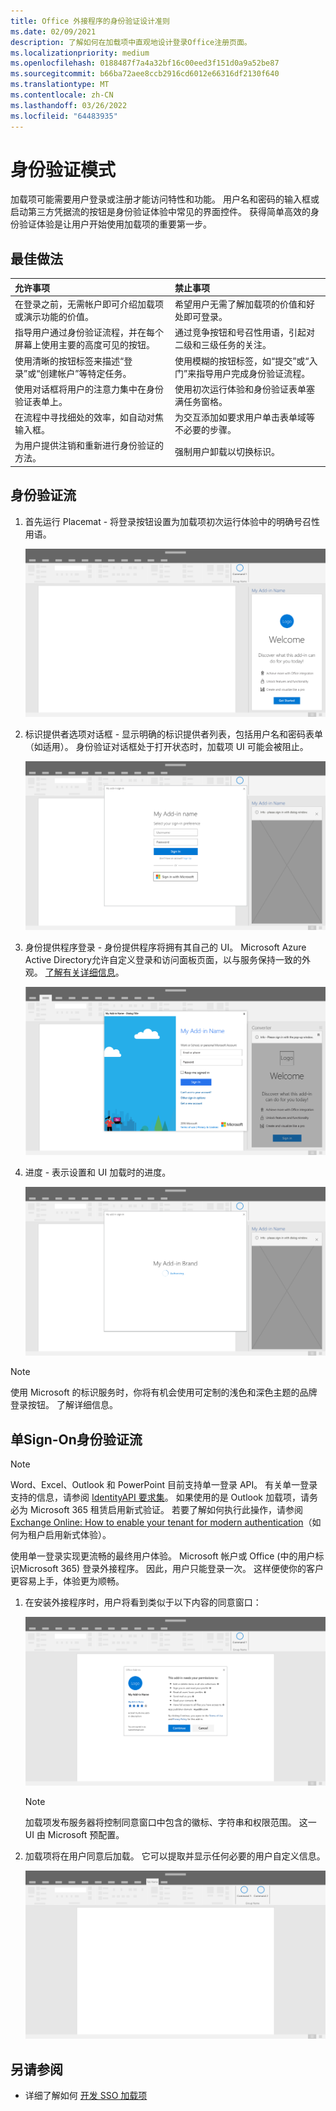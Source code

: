 ```yaml
---
title: Office 外接程序的身份验证设计准则
ms.date: 02/09/2021
description: 了解如何在加载项中直观地设计登录Office注册页面。
ms.localizationpriority: medium
ms.openlocfilehash: 0188487f7a4a32bf16c00eed3f151d0a9a52be87
ms.sourcegitcommit: b66ba72aee8ccb2916cd6012e66316df2130f640
ms.translationtype: MT
ms.contentlocale: zh-CN
ms.lasthandoff: 03/26/2022
ms.locfileid: "64483935"
---
```

# <a name="authentication-patterns"></a>身份验证模式

加载项可能需要用户登录或注册才能访问特性和功能。 用户名和密码的输入框或启动第三方凭据流的按钮是身份验证体验中常见的界面控件。 获得简单高效的身份验证体验是让用户开始使用加载项的重要第一步。

## <a name="best-practices"></a>最佳做法

|允许事项|禁止事项|
|:----|:----|
|在登录之前，无需帐户即可介绍加载项或演示功能的价值。 |希望用户无需了解加载项的价值和好处即可登录。|
|指导用户通过身份验证流程，并在每个屏幕上使用主要的高度可见的按钮。 |通过竞争按钮和号召性用语，引起对二级和三级任务的关注。|
|使用清晰的按钮标签来描述“登录”或“创建帐户”等特定任务。 |使用模糊的按钮标签，如“提交”或“入门”来指导用户完成身份验证流程。|
|使用对话框将用户的注意力集中在身份验证表单上。 |使用初次运行体验和身份验证表单塞满任务窗格。|
|在流程中寻找细处的效率，如自动对焦输入框。 |为交互添加如要求用户单击表单域等不必要的步骤。|
|为用户提供注销和重新进行身份验证的方法。 |强制用户卸载以切换标识。|

## <a name="authentication-flow"></a>身份验证流

1. 首先运行 Placemat - 将登录按钮设置为加载项初次运行体验中的明确号召性用语。

    ![Screenshot showing an add-in task pane in an Office application.](../images/add-in-fre-value-placemat.png)

1. 标识提供者选项对话框 - 显示明确的标识提供者列表，包括用户名和密码表单（如适用）。 身份验证对话框处于打开状态时，加载项 UI 可能会被阻止。

    ![Screenshot showing the Identity Provider Choices dialog in an Office application.](../images/add-in-auth-choices-dialog.png)

1. 身份提供程序登录 - 身份提供程序将拥有其自己的 UI。 Microsoft Azure Active Directory允许自定义登录和访问面板页面，以与服务保持一致的外观。 [了解有关详细信息](/azure/active-directory/fundamentals/customize-branding)。

    ![Screenshot showing the Identity Provider Sign-in dialog in an Office application.](../images/add-in-auth-identity-sign-in.png)

1. 进度 - 表示设置和 UI 加载时的进度。

    ![Screenshot showing a dialog with a progress indicator in an Office application.](../images/add-in-auth-modal-interstitial.png)

> [!NOTE]
> 使用 Microsoft 的标识服务时，你将有机会使用可定制的浅色和深色主题的品牌登录按钮。 了解详细信息。

## <a name="single-sign-on-authentication-flow"></a>单Sign-On身份验证流

> [!NOTE]
> Word、Excel、Outlook 和 PowerPoint 目前支持单一登录 API。 有关单一登录支持的信息，请参阅 [IdentityAPI 要求集](/javascript/api/requirement-sets/identity-api-requirement-sets)。 如果使用的是 Outlook 加载项，请务必为 Microsoft 365 租赁启用新式验证。 若要了解如何执行此操作，请参阅 [Exchange Online: How to enable your tenant for modern authentication](https://social.technet.microsoft.com/wiki/contents/articles/32711.exchange-online-how-to-enable-your-tenant-for-modern-authentication.aspx)（如何为租户启用新式体验）。

使用单一登录实现更流畅的最终用户体验。 Microsoft 帐户或 Office (中的用户标识Microsoft 365) 登录外接程序。 因此，用户只能登录一次。 这样便使你的客户更容易上手，体验更为顺畅。

1. 在安装外接程序时，用户将看到类似于以下内容的同意窗口：

    ![Screenshot showing the consent window in an Office application when an add-in is installed.](../images/add-in-auth-SSO-consent-dialog.png)

    > [!NOTE]
    > 加载项发布服务器将控制同意窗口中包含的徽标、字符串和权限范围。 这一 UI 由 Microsoft 预配置。

1. 加载项将在用户同意后加载。 它可以提取并显示任何必要的用户自定义信息。

    ![Screenshot showing an Office application with add-in buttons displayed in the ribbon.](../images/add-in-ribbon.png)

## <a name="see-also"></a>另请参阅

- 详细了解如何 [开发 SSO 加载项](../develop/sso-in-office-add-ins.md)
